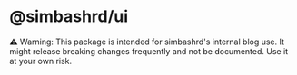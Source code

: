 # @simbashrd/ui

⚠️ Warning: This package is intended for simbashrd's internal blog use. It might release breaking changes frequently and not be documented. Use it at your own risk.
